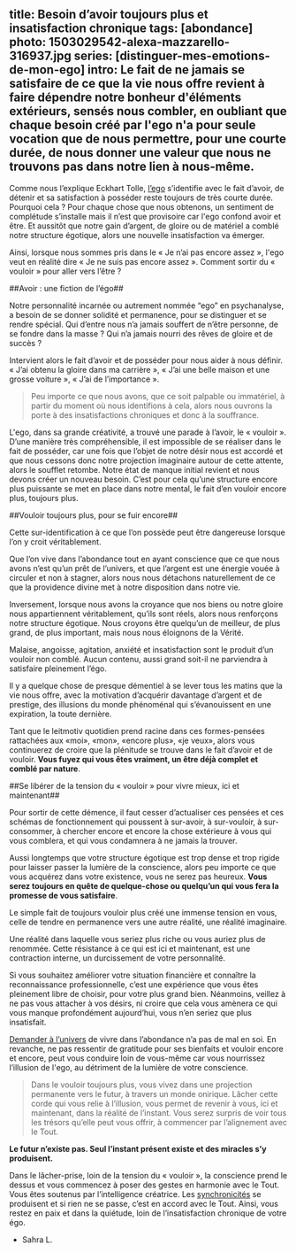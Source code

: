 title: Besoin d’avoir toujours plus et insatisfaction chronique
tags: [abondance]
photo: 1503029542-alexa-mazzarello-316937.jpg
series: [distinguer-mes-emotions-de-mon-ego]
intro: Le fait de ne jamais se satisfaire de ce que la vie nous offre revient à faire dépendre notre bonheur d'éléments extérieurs, sensés nous combler, en oubliant que chaque besoin créé par l'ego n'a pour seule vocation que de nous permettre, pour une courte durée, de nous donner une valeur que nous ne trouvons pas dans notre lien à nous-même.
---
Comme nous l’explique Eckhart Tolle, [l’ego](https://pranacanal.com/articles/votre-ego-vous-parle) s’identifie avec le fait d’avoir, de détenir et sa satisfaction à posséder reste toujours de très courte durée. Pourquoi cela ? Pour chaque chose que nous obtenons, un sentiment de complétude s’installe mais il n’est que provisoire car l'ego confond avoir et être. Et aussitôt que notre gain d’argent, de gloire ou de matériel a comblé notre structure égotique, alors une nouvelle insatisfaction va émerger.

Ainsi, lorsque nous sommes pris dans le « Je n’ai pas encore assez », l'ego veut en réalité dire « Je ne suis pas encore assez ». Comment sortir du « vouloir » pour aller vers l’être ?

##Avoir : une fiction de l’égo##

Notre personnalité incarnée ou autrement nommée “ego” en psychanalyse, a besoin de se donner solidité et permanence, pour se distinguer et se rendre spécial. Qui d’entre nous n’a jamais souffert de n’être personne, de se fondre dans la masse ? Qui n’a jamais nourri des rêves de gloire et de succès ?

Intervient alors le fait d’avoir et de posséder pour nous aider à nous définir. « J’ai obtenu la gloire dans ma carrière », « J’ai une belle maison et une grosse voiture », « J’ai de l’importance ». 

> Peu importe ce que nous avons, que ce soit palpable ou immatériel, à partir du moment où nous identifions à cela, alors nous ouvrons la porte à des insatisfactions chroniques et donc à la souffrance.

L'ego, dans sa grande créativité, a trouvé une parade à l’avoir, le « vouloir ». D’une manière très compréhensible, il est impossible de se réaliser dans le fait de posséder, car une fois que l’objet de notre désir nous est accordé et que nous cessons donc notre projection imaginaire autour de cette attente, alors le soufflet retombe. Notre état de manque initial revient et nous devons créer un nouveau besoin. C’est pour cela qu’une structure encore plus puissante se met en place dans notre mental, le fait d’en vouloir encore plus, toujours plus.

##Vouloir toujours plus, pour se fuir encore##

Cette sur-identification à ce que l’on possède peut être dangereuse lorsque l’on y croit véritablement. 

Que l’on vive dans l’abondance tout en ayant conscience que ce que nous avons n’est qu’un prêt de l’univers, et que l’argent est une énergie vouée à circuler et non à stagner, alors nous nous détachons naturellement de ce que la providence divine met à notre disposition dans notre vie.

Inversement, lorsque nous avons la croyance que nos biens ou notre gloire nous appartiennent véritablement, qu’ils sont réels, alors nous renforçons notre structure égotique. Nous croyons être quelqu’un de meilleur, de plus grand, de plus important, mais nous nous éloignons de la Vérité.

Malaise, angoisse, agitation, anxiété et insatisfaction sont le produit d’un vouloir non comblé. Aucun contenu, aussi grand soit-il ne parviendra à satisfaire pleinement l’égo.

Il y a quelque chose de presque démentiel à se lever tous les matins que la vie nous offre, avec la motivation d’acquérir davantage d’argent et de prestige, des illusions du monde phénoménal qui s’évanouissent en une expiration, la toute dernière.

Tant que le leitmotiv quotidien prend racine dans ces formes-pensées rattachées aux «moi», «mon», «encore plus», «je veux», alors vous continuerez de croire que la plénitude se trouve dans le fait d’avoir et de vouloir. **Vous fuyez qui vous êtes vraiment, un être déjà complet et comblé par nature**.

##Se libérer de la tension du « vouloir » pour vivre mieux, ici et maintenant##

Pour sortir de cette démence, il faut cesser d’actualiser ces pensées et ces schémas de fonctionnement qui poussent à sur-avoir, à sur-vouloir, à sur-consommer, à chercher encore et encore la chose extérieure à vous qui vous comblera, et qui vous condamnera à ne jamais la trouver.

Aussi longtemps que votre structure égotique est trop dense et trop rigide pour laisser passer la lumière de la conscience, alors peu importe ce que vous acquérez dans votre existence, vous ne serez pas heureux. **Vous serez toujours en quête de quelque-chose ou quelqu’un qui vous fera la promesse de vous satisfaire**.

Le simple fait de toujours vouloir plus créé une immense tension en vous, celle de tendre en permanence vers une autre réalité, une réalité imaginaire. 

Une réalité dans laquelle vous seriez plus riche ou vous auriez plus de renommée. Cette résistance à ce qui est ici et maintenant, est une contraction interne, un durcissement de votre personnalité.

Si vous souhaitez améliorer votre situation financière et connaître la reconnaissance professionnelle, c’est une expérience que vous êtes pleinement libre de choisir, pour votre plus grand bien. Néanmoins, veillez à ne pas vous attacher à vos désirs, ni croire que cela vous amènera ce qui vous manque profondément aujourd’hui, vous n’en seriez que plus insatisfait.

[Demander à l’univers](https://pranacanal.com/articles/la-loi-dattraction) de vivre dans l’abondance n’a pas de mal en soi. En revanche, ne pas ressentir de gratitude pour ses bienfaits et vouloir encore et encore, peut vous conduire loin de vous-même car vous nourrissez l’illusion de l'ego, au détriment de la lumière de votre conscience. 

> Dans le vouloir toujours plus, vous vivez dans une projection permanente vers le futur, à travers un monde onirique. Lâcher cette corde qui vous relie à l’illusion, vous permet de revenir à vous, ici et maintenant, dans la réalité de l’instant. Vous serez surpris de voir tous les trésors qu’elle peut vous offrir, à commencer par l’alignement avec le Tout.

**Le futur n’existe pas. Seul l’instant présent existe et des miracles s’y produisent.**

Dans le lâcher-prise, loin de la tension du « vouloir », la conscience prend le dessus et vous commencez à poser des gestes en harmonie avec le Tout. Vous êtes soutenus par l’intelligence créatrice. Les [synchronicités](https://pranacanal.com/articles/manifester-et-tirer-profit-des-synchronicites) se produisent et si rien ne se passe, c’est en accord avec le Tout. Ainsi, vous restez en paix et dans la quiétude, loin de l’insatisfaction chronique de votre égo. 

- Sahra L.

